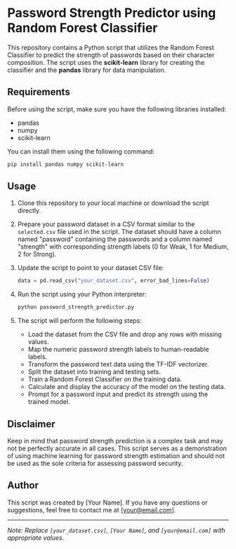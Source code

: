 # Password Strength Predictor using Random Forest Classifier

This repository contains a Python script that utilizes the Random Forest Classifier to predict the strength of passwords based on their character composition. The script uses the **scikit-learn** library for creating the classifier and the **pandas** library for data manipulation.

## Requirements

Before using the script, make sure you have the following libraries installed:

- pandas
- numpy
- scikit-learn

You can install them using the following command:

```bash
pip install pandas numpy scikit-learn
```

## Usage

1. Clone this repository to your local machine or download the script directly.

2. Prepare your password dataset in a CSV format similar to the `selected.csv` file used in the script. The dataset should have a column named "password" containing the passwords and a column named "strength" with corresponding strength labels (0 for Weak, 1 for Medium, 2 for Strong).

3. Update the script to point to your dataset CSV file:

   ```python
   data = pd.read_csv("your_dataset.csv", error_bad_lines=False)
   ```

4. Run the script using your Python interpreter:

   ```bash
   python password_strength_predictor.py
   ```

5. The script will perform the following steps:

   - Load the dataset from the CSV file and drop any rows with missing values.
   - Map the numeric password strength labels to human-readable labels.
   - Transform the password text data using the TF-IDF vectorizer.
   - Split the dataset into training and testing sets.
   - Train a Random Forest Classifier on the training data.
   - Calculate and display the accuracy of the model on the testing data.
   - Prompt for a password input and predict its strength using the trained model.

## Disclaimer

Keep in mind that password strength prediction is a complex task and may not be perfectly accurate in all cases. This script serves as a demonstration of using machine learning for password strength estimation and should not be used as the sole criteria for assessing password security.

## Author

This script was created by [Your Name]. If you have any questions or suggestions, feel free to contact me at [your@email.com].

---
*Note: Replace `[your_dataset.csv]`, `[Your Name]`, and `[your@email.com]` with appropriate values.*
